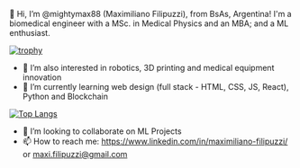 👋 Hi, I’m @mightymax88 (Maximiliano Filipuzzi), from BsAs, Argentina!
I'm a biomedical engineer with a MSc. in Medical Physics and an MBA; and a ML enthusiast.


[![trophy](https://github-profile-trophy.vercel.app/?username=mightymax88&theme=onedark)](https://github.com/mightymax88/github-profile-trophy)

- 👀 I’m also interested in robotics, 3D printing and medical equipment innovation
- 🌱 I’m currently learning web design (full stack - HTML, CSS, JS, React), Python and Blockchain

[![Top Langs](https://github-readme-stats.vercel.app/api/top-langs/?username=mightymax88&layout=compact)](https://github.com/mightymax88/github-readme-stats)

- 💞️ I’m looking to collaborate on ML Projects
- 📫 How to reach me: https://www.linkedin.com/in/maximiliano-filipuzzi/ or maxi.filipuzzi@gmail.com

<!---
mightymax88/mightymax88 is a ✨ special ✨ repository because its `README.md` (this file) appears on your GitHub profile.
You can click the Preview link to take a look at your changes.
--->
